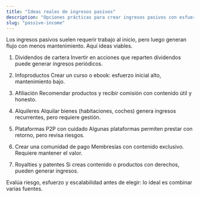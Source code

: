```yaml
---
title: "Ideas reales de ingresos pasivos"
description: "Opciones prácticas para crear ingresos pasivos con esfuerzo inicial razonable."
slug: "passive-income"
---
```


Los ingresos pasivos suelen requerir trabajo al inicio, pero luego generan flujo con menos mantenimiento. Aquí ideas viables.

1. Dividendos de cartera
Invertir en acciones que reparten dividendos puede generar ingresos periódicos.

2. Infoproductos
Crear un curso o ebook: esfuerzo inicial alto, mantenimiento bajo.

3. Afiliación
Recomendar productos y recibir comisión con contenido útil y honesto.

4. Alquileres
Alquilar bienes (habitaciones, coches) genera ingresos recurrentes, pero requiere gestión.

5. Plataformas P2P con cuidado
Algunas plataformas permiten prestar con retorno, pero revisa riesgos.

6. Crear una comunidad de pago
Membresías con contenido exclusivo. Requiere mantener el valor.

7. Royalties y patentes
Si creas contenido o productos con derechos, pueden generar ingresos.

Evalúa riesgo, esfuerzo y escalabilidad antes de elegir: lo ideal es combinar varias fuentes.

